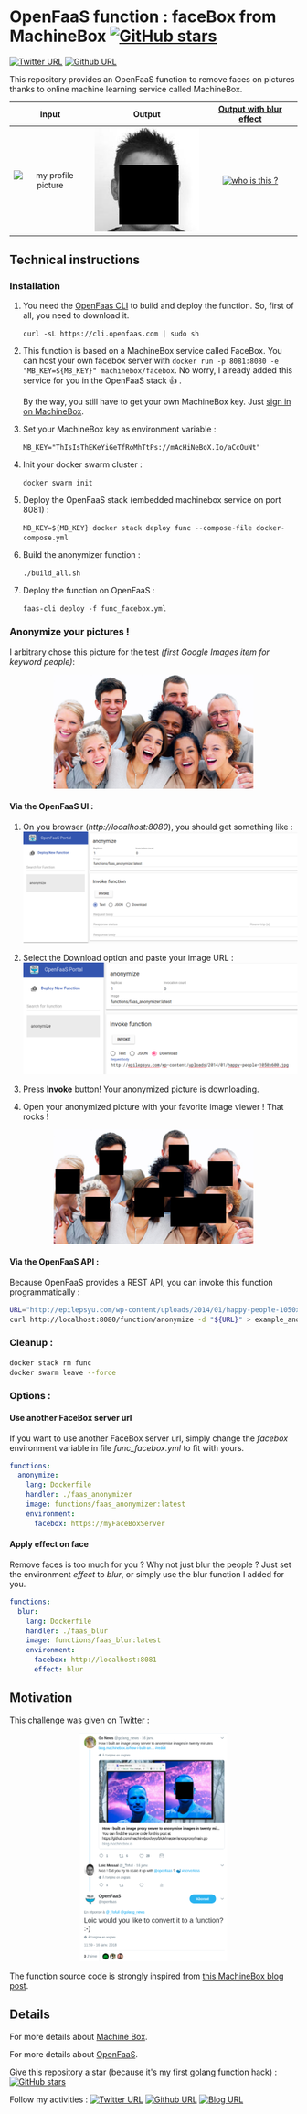 # OpenFaaS function : faceBox from MachineBox [![GitHub stars](https://img.shields.io/github/stars/Tofull/faas_facebox.svg?style=social&label=Star)](https://GitHub.com/Tofull/faas_facebox/stargazers/)

[![Twitter URL](https://img.shields.io/twitter/url/https/twitter.com/fold_left.svg?logo=twitter&style=social&label=_Tofull)](https://twitter.com/_Tofull) [![Github URL](https://img.shields.io/badge/style--green.svg?logo=github&style=social&label=tofull)](https://github.com/tofull)



This repository provides an OpenFaaS function to remove faces on pictures thanks to online machine learning service called MachineBox.


Input                      |  Output                   |  [Output with blur effect](#apply-effect-on-face)
:-------------------------:|:-------------------------:|:-------------------------:
![my profile picture](https://avatars3.githubusercontent.com/u/15694700?s=400&u=cccde5aa45d3d40fd4c00794bba3b74cce88488b&v=4)  |  ![who is this ?](assets_for_documentation/anonymized_profile.jpg)  |  [![who is this ?](assets_for_documentation/profile_blur.jpg)](#apply-effect-on-face)



## Technical instructions
### Installation
1. You need the [OpenFaas CLI](https://github.com/openfaas/faas-cli) to build and deploy the function. So, first of all, you need to download it. 
    
    `curl -sL https://cli.openfaas.com | sudo sh`

2. This function is based on a MachineBox service called FaceBox. You can host your own facebox server with `docker run -p 8081:8080 -e "MB_KEY=${MB_KEY}" machinebox/facebox`. No worry, I already added this service for you in the OpenFaaS stack :thumbsup: .

    By the way, you still have to get your own MachineBox key. Just [sign in on MachineBox](https://machinebox.io/login?return_url=%2Faccount).

3. Set your MachineBox key as environment variable : 

    `MB_KEY="ThIsIsThEKeYiGeTfRoMhTtPs://mAcHiNeBoX.Io/aCcOuNt"`

4. Init your docker swarm cluster : 

    `docker swarm init`

5. Deploy the OpenFaaS stack (embedded machinebox service on port 8081) : 

    `MB_KEY=${MB_KEY} docker stack deploy func --compose-file docker-compose.yml`

6. Build the anonymizer function : 
    
    `./build_all.sh`

7. Deploy the function on OpenFaaS : 
    
    `faas-cli deploy -f func_facebox.yml`


### Anonymize your pictures !

I arbitrary chose this picture for the test *(first Google Images item for keyword people)*: 
<p align="center">
    <img src="assets_for_documentation/example_people.jpg" alt="people" height="200"/>
</p>

#### Via the OpenFaaS UI :
1. On you browser (*http://localhost:8080*), you should get something like :
![deployed openfaas stack](assets_for_documentation/deployed_openfaas_stack.png)

2. Select the Download option and paste your image URL :
![ui_function_invoke](assets_for_documentation/ui_function_invoke.png)

3. Press **Invoke** button!
Your anonymized picture is downloading.

4. Open your anonymized picture with your favorite image viewer ! That rocks ! 
<p align="center">
    <img src="assets_for_documentation/example_anonymized_people.jpg" alt="example_anonymized_people" height="200"/>
</p>


#### Via the OpenFaaS API : 
Because OpenFaaS provides a REST API, you can invoke this function programmatically :

```bash
URL="http://epilepsyu.com/wp-content/uploads/2014/01/happy-people-1050x600.jpg"
curl http://localhost:8080/function/anonymize -d "${URL}" > example_anonymized_people_curl.jpg
```


### Cleanup :

```bash
docker stack rm func
docker swarm leave --force
```

### Options : 

#### Use another FaceBox server url
If you want to use another FaceBox server url, simply change the *facebox* environment variable in file *func_facebox.yml* to fit with yours.
```yaml
functions:
  anonymize:
    lang: Dockerfile
    handler: ./faas_anonymizer
    image: functions/faas_anonymizer:latest
    environment:
      facebox: https://myFaceBoxServer
```

#### Apply effect on face
Remove faces is too much for you ? Why not just blur the people ? 
Just set the environment *effect* to *blur*, or simply use the blur function I added for you.
```yaml
functions:
  blur:
    lang: Dockerfile
    handler: ./faas_blur
    image: functions/faas_blur:latest
    environment:
      facebox: http://localhost:8081
      effect: blur
```

## Motivation

This challenge was given on [Twitter](https://twitter.com/openfaas/status/953356175919271936?ref_src=twsrc) : 
<p align="center">
    <a href="https://twitter.com/openfaas/status/953356175919271936?ref_src=twsrc"> <img src="assets_for_documentation/motivation.png" alt="motivation" height="400"/> </a>
</p>

The function source code is strongly inspired from [this MachineBox blog post](https://blog.machinebox.io/how-i-built-an-image-proxy-server-to-anonymise-images-in-twenty-minutes-e550466ea09e).

## Details
For more details about [Machine Box](https://machinebox.io/).

For more details about [OpenFaaS](https://www.openfaas.com/).

Give this repository a star (because it's my first golang function hack) : [![GitHub stars](https://img.shields.io/github/stars/Tofull/faas_facebox.svg?logo=github&style=social&label=Star)](https://GitHub.com/Tofull/faas_facebox/stargazers/)

Follow my activities : [![Twitter URL](https://img.shields.io/twitter/url/https/twitter.com/fold_left.svg?logo=twitter&style=social&label=_Tofull)](https://twitter.com/_Tofull) [![Github URL](https://img.shields.io/badge/style--green.svg?logo=github&style=social&label=tofull)](https://github.com/tofull) [![Blog URL](https://img.shields.io/badge/style--green.svg?style=social&label=on%20my%20blog)](https://tofull.github.io/) 

